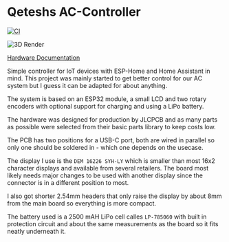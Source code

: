 # Qeteshs AC-Controller

[![CI](https://github.com/Qeteshpony/AC-Controller/actions/workflows/ci.yml/badge.svg?branch=main)](https://github.com/Qeteshpony/AC-Controller/actions/workflows/ci.yml)

![3D Render](https://qeteshpony.github.io/AC-Controller/3D/AC-Controller-3D_top.png)

[Hardware Documentation](https://qeteshpony.github.io/AC-Controller)

Simple controller for IoT devices with ESP-Home and Home Assistant in mind. This project was mainly started to get better control for our AC system but I guess it can be adapted for about anything. 

The system is based on an ESP32 module, a small LCD and two rotary encoders with optional support for charging and using a LiPo battery. 

The hardware was designed for production by JLCPCB and as many parts as possible were selected from their basic parts library to keep costs low. 

The PCB has two positions for a USB-C port, both are wired in parallel so only one should be soldered in - which one depends on the usecase. 

The display I use is the `DEM 16226 SYH-LY` which is smaller than most 16x2 character displays and available from several retailers. The board most likely needs major changes to be used with another display since the connector is in a different position to most.

I also got shorter 2.54mm headers that only raise the display by about 8mm from the main board so everything is more compact.

The battery used is a 2500 mAH LiPo cell calles `LP-785060` with built in protection circuit and about the same measurements as the board so it fits neatly underneath it. 